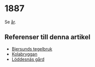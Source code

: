 # 1887

Se [år](år.md).

## Referenser till denna artikel

* [Bjersunds tegelbruk](Bjersunds%20tegelbruk.md)
* [Kolabryggan](Kolabryggan.md)
* [Löddesnäs gård](Löddesnäs%20gård.md)

